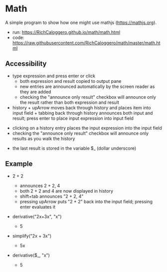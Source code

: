 # Math

A simple program to show how one might use mathjs (https://mathjs.org).

- run: https://RichCaloggero.github.io/math/math.html
- code: https://raw.githubusercontent.com/RichCaloggero/math/master/math.html

## Accessibility

- type expression and press enter or click
	+ both expression and result copied to output pane
	+ new entries are announced automatically by the screen reader as they are added
	+ checking the "announce only result" checkbox will announce only the result rather than both expression and result
- history
		+ upArrow moves back through history and places item into input field
		+ tabbing back through history announces both input and result; press enter to place input expression into input field
+ clicking on a history entry places the input expression into the input field
+ checking the "announce only result" checkbox will announce only results as you walk the history
- the last result is stored in the variable $_ (dollar underscore)

## Example

- 2 + 2
	+ announces 2 + 2, 4
	+ both 2 + 2 and 4 are now displayed in history
	+ shift+tab announces "2 + 2, 4"
	+ pressing upArrow  puts "2 + 2" back into the input field; pressing enter evaluates it

- derivative("2x+3x", "x")
	+ 5

- simplify("2x + 3x")
	+ 5x
- derivative($_, "x")
	+ 5


